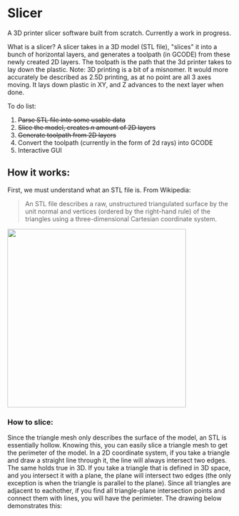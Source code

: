 # Slicer
A 3D printer slicer software built from scratch. Currently a work in progress. 

What is a slicer? A slicer takes in a 3D model (STL file), "slices" it into a bunch of horizontal layers, and generates a toolpath (in GCODE) from these newly created 2D layers. The toolpath is the path that the 3d printer takes to lay down the plastic. Note: 3D printing is a bit of a misnomer. It would more accurately be described as 2.5D printing, as at no point are all 3 axes moving. It lays down plastic in XY, and Z advances to the next layer when done. 

To do list:
1) ~~Parse STL file into some usable data~~
2) ~~Slice the model, creates *n* amount of 2D layers~~
3) ~~Generate toolpath from 2D layers~~
4) Convert the toolpath (currently in the form of 2d rays) into GCODE
5) Interactive GUI

## How it works:
First, we must understand what an STL file is. From Wikipedia: 
> An STL file describes a raw, unstructured triangulated surface by the unit normal and vertices (ordered by the right-hand rule) of the triangles using a three-dimensional Cartesian coordinate system.

<img src="https://cdn2.sculpteo.com/blog/wp-content/uploads/2019/06/uT6do-min.jpg" width="400">

### How to slice:
Since the triangle mesh only describes the surface of the model, an STL is essentially hollow. Knowing this, you can easily slice a triangle mesh to get the perimeter of the model. In a 2D coordinate system, if you take a triangle and draw a straight line through it, the line will always intersect two edges. The same holds true in 3D. If you take a triangle that is defined in 3D space, and you intersect it with a plane, the plane will intersect two edges (the only exception is when the triangle is parallel to the plane). Since all triangles are adjacent to eachother, if you find all triangle-plane intersection points and connect them with lines, you will have the perimieter. The drawing below demonstrates this:



